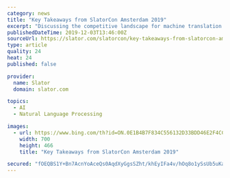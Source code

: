 ```yaml
---
category: news
title: "Key Takeaways from SlatorCon Amsterdam 2019"
excerpt: "Discussing the competitive landscape for machine translation (MT), Faes said the market is still trying to figure out how to interact with MT technology and what exactly to do with it. He said there is an opportunity for tech companies to come up with a product that allows translators and linguists to interact with it in a better way than ..."
publishedDateTime: 2019-12-03T13:46:00Z
sourceUrl: https://slator.com/slatorcon/key-takeaways-from-slatorcon-amsterdam-2019/
type: article
quality: 24
heat: 24
published: false

provider:
  name: Slator
  domain: slator.com

topics:
  - AI
  - Natural Language Processing

images:
  - url: https://www.bing.com/th?id=ON.0E1B4B7F834C556132D33BDD46E2F4CC
    width: 700
    height: 466
    title: "Key Takeaways from SlatorCon Amsterdam 2019"

secured: "fOEQBS1Y+Bn7AcnYoAceQs0AqdXyGgsSZht/khEyIFa4v/hOq8o1ySsUb5uKa9VoPlKIEWKSpWMN66eOM6zaKdz+P0jlBzlhana9kadP2dfaYpJbhveyCT7uSAKbktwZSJUzfObIisOuitLGIkA5/ldcOUouVnatnlGe5qWFyBeKWeR9KQeWgbsdJWLW9PgTuNxnDfNfeB2qUAJ8NuuMp2N9CVbcYXCM72osysjZCgfHMOTTzdWZUlbx6vAOpjSO08zOFKTTrHuFXE4QikUulw==;Nj4ywZKvk05o5A8736guIg=="
---
```


